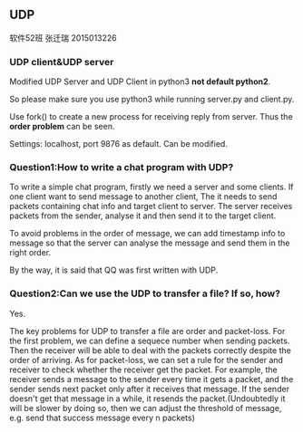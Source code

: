 ## UDP
软件52班 张迁瑞 2015013226
### UDP client&UDP server
Modified UDP Server and UDP Client in python3 **not default python2**. 

So please make sure you use python3 while running server.py and client.py.

Use fork() to create a new process for receiving reply from server. Thus the **order problem** can be seen.

Settings: localhost, port 9876 as default. Can be modified.

### Question1:How to write a chat program with UDP?
To write a simple chat program, firstly we need a server and some clients. If one client want to send message to another client, The it needs to send packets containing chat info and target client to server. The server receives packets from the sender, analyse it and then send it to the target client.

To avoid problems in the order of message, we can add timestamp info to message so that the server can analyse the message and send them in the right order.

By the way, it is said that QQ was first written with UDP.
### Question2:Can we use the UDP to transfer a file? If so, how?
Yes.

The key problems for UDP to transfer a file are order and packet-loss. For the first problem, we can define a sequece number when sending packets. Then the receiver will be able to deal with the packets correctly despite the order of arriving. As for packet-loss, we can set a rule for the sender and receiver to check whether the receiver get the packet. For example, the receiver sends a message to the sender every time it gets a packet, and the sender sends next packet only after it receives that message. If the sender doesn't get that message in a while, it resends the packet.(Undoubtedly it will be slower by doing so, then we can adjust the threshold of message, e.g. send that success message every n packets)